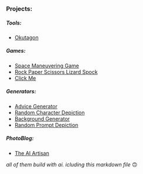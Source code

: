 ### Projects:

##### Tools:

*   [Okutagon](https://okutagon.netlify.app/)

##### Games:

*   [Space Maneuvering Game](https://codepen.io/levent1ozgur/full/pvzLEGg)
*   [Rock Paper Scissors Lizard Spock](https://codepen.io/levent1ozgur/full/LYvRXpB)
*   [Click Me](https://codepen.io/levent1ozgur/full/GRLNjWN)

##### Generators:

*   [Advice Generator](https://codepen.io/levent1ozgur/full/xxeEQEz)
*   [Random Character Depiction](https://codepen.io/levent1ozgur/full/LEPgzOZ)
*   [Background Generator](https://codepen.io/levent1ozgur/full/PoyQWLW)
*   [Random Prompt Depiction]([https://codepen.io/levent1ozgur/full/raBqPVP](https://codepen.io/levent1ozgur/full/azoQdKR))

##### PhotoBlog:

*   [The AI Artisan](https://the-ai-artisan.netlify.app/)

  
_all of them build with ai. icluding this markdown file_ 🙃
